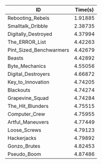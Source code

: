 |ID|Time(s)|
|-|-|
|Rebooting_Rebels|1.91885|
|Smalltalk_Dribble|2.38735|
|Digitally_Destroyed|4.37994|
|The_ERROR_List|4.42263|
|Pint_Sized_Benchwarmers|4.42679|
|Beasts|4.42892|
|Byte_Mechanics|4.55056|
|Digital_Destroyers|4.66872|
|Key_to_Innovation|4.74205|
|Blackouts|4.74274|
|Grapevine_Squad|4.74284|
|The_Hit_Blunders|4.75515|
|Computer_Crew|4.75955|
|Artful_Maneuvers|4.77449|
|Loose_Screws|4.79123|
|Hackerjacks|4.79892|
|Gonzo_Brutes|4.82453|
|Pseudo_Boom|4.87486|
